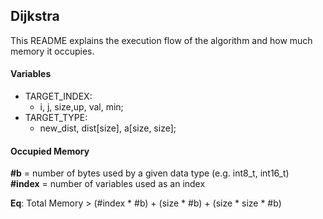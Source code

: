 ## Dijkstra 
This README explains the execution flow of the algorithm and how much memory it occupies.

#### Variables
* TARGET_INDEX:  
	* i, j, size,up, val, min;  
* TARGET_TYPE:  
	* new_dist, dist[size], a[size, size];

#### Occupied Memory
**#b** = number of bytes used by a given data type (e.g. int8_t, int16_t)  
**#index** = number of variables used as an index  

**Eq**: Total Memory > (#index * #b) + (size * #b) + (size * size * #b)
